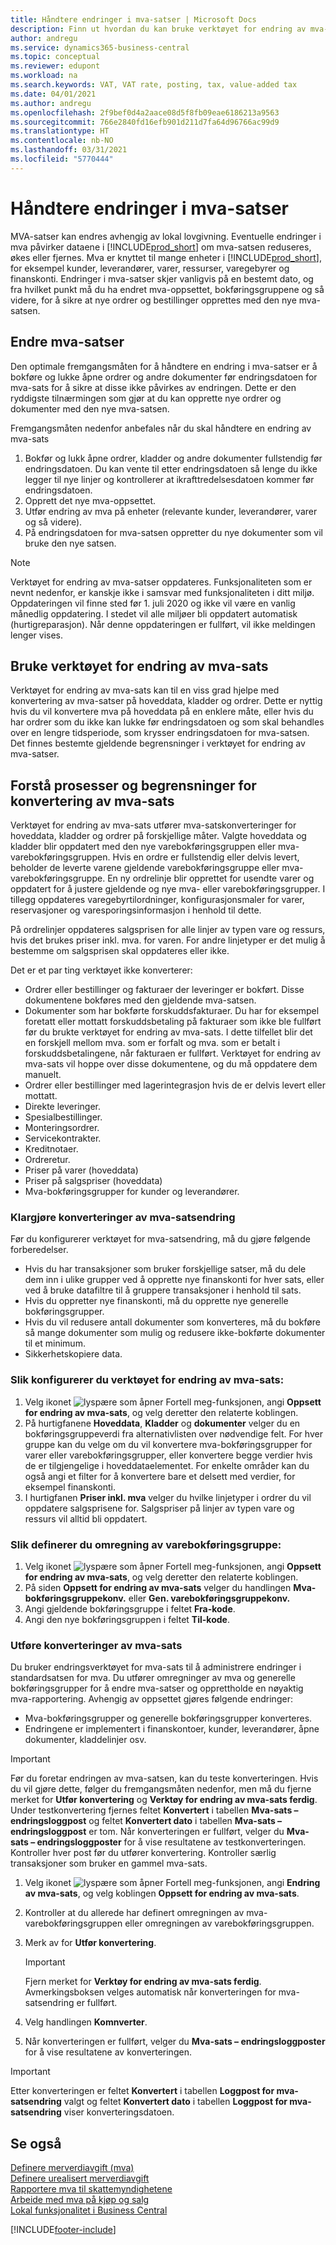 ```yaml
---
title: Håndtere endringer i mva-satser | Microsoft Docs
description: Finn ut hvordan du kan bruke verktøyet for endring av mva-sats for Dynamics 365 Business Central.
author: andregu
ms.service: dynamics365-business-central
ms.topic: conceptual
ms.reviewer: edupont
ms.workload: na
ms.search.keywords: VAT, VAT rate, posting, tax, value-added tax
ms.date: 04/01/2021
ms.author: andregu
ms.openlocfilehash: 2f9bef0d4a2aace08d5f8fb09eae6186213a9563
ms.sourcegitcommit: 766e2840fd16efb901d211d7fa64d96766ac99d9
ms.translationtype: HT
ms.contentlocale: nb-NO
ms.lasthandoff: 03/31/2021
ms.locfileid: "5770444"
---
```

# <a name="managing-vat-rate-changes"></a>Håndtere endringer i mva-satser

MVA-satser kan endres avhengig av lokal lovgivning. Eventuelle endringer i mva påvirker dataene i [!INCLUDE[prod_short](includes/prod_short.md)] om mva-satsen reduseres, økes eller fjernes. Mva er knyttet til mange enheter i [!INCLUDE[prod_short](includes/prod_short.md)], for eksempel kunder, leverandører, varer, ressurser, varegebyrer og finanskonti. Endringer i mva-satser skjer vanligvis på en bestemt dato, og fra hvilket punkt må du ha endret mva-oppsettet, bokføringsgruppene og så videre, for å sikre at nye ordrer og bestillinger opprettes med den nye mva-satsen.

## <a name="changing-vat-rates"></a>Endre mva-satser

Den optimale fremgangsmåten for å håndtere en endring i mva-satser er å bokføre og lukke åpne ordrer og andre dokumenter før endringsdatoen for mva-sats for å sikre at disse ikke påvirkes av endringen. Dette er den ryddigste tilnærmingen som gjør at du kan opprette nye ordrer og dokumenter med den nye mva-satsen.

Fremgangsmåten nedenfor anbefales når du skal håndtere en endring av mva-sats

1. Bokfør og lukk åpne ordrer, kladder og andre dokumenter fullstendig før endringsdatoen. Du kan vente til etter endringsdatoen så lenge du ikke legger til nye linjer og kontrollerer at ikrafttredelsesdatoen kommer før endringsdatoen.  
2. Opprett det nye mva-oppsettet.  
3. Utfør endring av mva på enheter (relevante kunder, leverandører, varer og så videre).  
4. På endringsdatoen for mva-satsen oppretter du nye dokumenter som vil bruke den nye satsen.  


> [!NOTE]  
> Verktøyet for endring av mva-satser oppdateres. Funksjonaliteten som er nevnt nedenfor, er kanskje ikke i samsvar med funksjonaliteten i ditt miljø. Oppdateringen vil finne sted før 1. juli 2020 og ikke vil være en vanlig månedlig oppdatering. I stedet vil alle miljøer bli oppdatert automatisk (hurtigreparasjon). Når denne oppdateringen er fullført, vil ikke meldingen lenger vises.  

## <a name="the-vat-rate-change-tool"></a>Bruke verktøyet for endring av mva-sats

Verktøyet for endring av mva-sats kan til en viss grad hjelpe med konvertering av mva-satser på hoveddata, kladder og ordrer. Dette er nyttig hvis du vil konvertere mva på hoveddata på en enklere måte, eller hvis du har ordrer som du ikke kan lukke før endringsdatoen og som skal behandles over en lengre tidsperiode, som krysser endringsdatoen for mva-satsen. Det finnes bestemte gjeldende begrensninger i verktøyet for endring av mva-satser.

## <a name="understanding-the-vat-rate-conversion-process-and-limitations"></a>Forstå prosesser og begrensninger for konvertering av mva-sats

Verktøyet for endring av mva-sats utfører mva-satskonverteringer for hoveddata, kladder og ordrer på forskjellige måter. Valgte hoveddata og kladder blir oppdatert med den nye varebokføringsgruppen eller mva-varebokføringsgruppen. Hvis en ordre er fullstendig eller delvis levert, beholder de leverte varene gjeldende varebokføringsgruppe eller mva-varebokføringsgruppe. En ny ordrelinje blir opprettet for usendte varer og oppdatert for å justere gjeldende og nye mva- eller varebokføringsgrupper. I tillegg oppdateres varegebyrtilordninger, konfigurasjonsmaler for varer, reservasjoner og varesporingsinformasjon i henhold til dette. 

På ordrelinjer oppdateres salgsprisen for alle linjer av typen vare og ressurs, hvis det brukes priser inkl. mva. for varen. For andre linjetyper er det mulig å bestemme om salgsprisen skal oppdateres eller ikke.

Det er et par ting verktøyet ikke konverterer:

* Ordrer eller bestillinger og fakturaer der leveringer er bokført. Disse dokumentene bokføres med den gjeldende mva-satsen.  
* Dokumenter som har bokførte forskuddsfakturaer. Du har for eksempel foretatt eller mottatt forskuddsbetaling på fakturaer som ikke ble fullført før du brukte verktøyet for endring av mva-sats. I dette tilfellet blir det en forskjell mellom mva. som er forfalt og mva. som er betalt i forskuddsbetalingene, når fakturaen er fullført. Verktøyet for endring av mva-sats vil hoppe over disse dokumentene, og du må oppdatere dem manuelt.  
* Ordrer eller bestillinger med lagerintegrasjon hvis de er delvis levert eller mottatt.  
* Direkte leveringer.
* Spesialbestillinger. 
* Monteringsordrer.
* Servicekontrakter.  
* Kreditnotaer.
* Ordreretur.
* Priser på varer (hoveddata)
* Priser på salgspriser (hoveddata)
* Mva-bokføringsgrupper for kunder og leverandører.

### <a name="to-prepare-vat-rate-change-conversions"></a>Klargjøre konverteringer av mva-satsendring

Før du konfigurerer verktøyet for mva-satsendring, må du gjøre følgende forberedelser.

* Hvis du har transaksjoner som bruker forskjellige satser, må du dele dem inn i ulike grupper ved å opprette nye finanskonti for hver sats, eller ved å bruke datafiltre til å gruppere transaksjoner i henhold til sats.  
* Hvis du oppretter nye finanskonti, må du opprette nye generelle bokføringsgrupper.  
* Hvis du vil redusere antall dokumenter som konverteres, må du bokføre så mange dokumenter som mulig og redusere ikke-bokførte dokumenter til et minimum.  
* Sikkerhetskopiere data.

### <a name="to-set-up-the-vat-rate-change-tool"></a>Slik konfigurerer du verktøyet for endring av mva-sats:

1. Velg ikonet ![lyspære som åpner Fortell meg-funksjonen](media/ui-search/search_small.png "Fortell hva du vil gjøre"), angi **Oppsett for endring av mva-sats**, og velg deretter den relaterte koblingen.  
2. På hurtigfanene **Hoveddata**, **Kladder** og **dokumenter** velger du en bokføringsgruppeverdi fra alternativlisten over nødvendige felt. For hver gruppe kan du velge om du vil konvertere mva-bokføringsgrupper for varer eller varebokføringsgrupper, eller konvertere begge verdier hvis de er tilgjengelige i hoveddataelementet. For enkelte områder kan du også angi et filter for å konvertere bare et delsett med verdier, for eksempel finanskonti. 
3. I hurtigfanen **Priser inkl. mva** velger du hvilke linjetyper i ordrer du vil oppdatere salgsprisene for. Salgspriser på linjer av typen vare og ressurs vil alltid bli oppdatert.

### <a name="to-set-up-product-posting-group-conversion"></a>Slik definerer du omregning av varebokføringsgruppe:

1. Velg ikonet ![lyspære som åpner Fortell meg-funksjonen](media/ui-search/search_small.png "Fortell hva du vil gjøre"), angi **Oppsett for endring av mva-sats**, og velg deretter den relaterte koblingen.  
2. På siden **Oppsett for endring av mva-sats** velger du handlingen **Mva-bokføringsgruppekonv.** eller **Gen. varebokføringsgruppekonv.**  
3. Angi gjeldende bokføringsgruppe i feltet **Fra-kode**.  
4. Angi den nye bokføringsgruppen i feltet **Til-kode**.  

### <a name="to-perform-vat-rate-change-conversion"></a>Utføre konverteringer av mva-sats

Du bruker endringsverktøyet for mva-sats til å administrere endringer i standardsatsen for mva. Du utfører omregninger av mva og generelle bokføringsgrupper for å endre mva-satser og opprettholde en nøyaktig mva-rapportering. Avhengig av oppsettet gjøres følgende endringer:  

* Mva-bokføringsgrupper og generelle bokføringsgrupper konverteres.  
* Endringene er implementert i finanskontoer, kunder, leverandører, åpne dokumenter, kladdelinjer osv.  

> [!IMPORTANT]  
> Før du foretar endringen av mva-satsen, kan du teste konverteringen. Hvis du vil gjøre dette, følger du fremgangsmåten nedenfor, men må du fjerne merket for **Utfør konvertering** og **Verktøy for endring av mva-sats ferdig**. Under testkonvertering fjernes feltet **Konvertert** i tabellen **Mva-sats – endringsloggpost** og feltet **Konvertert dato** i tabellen **Mva-sats – endringsloggpost** er tom. Når konverteringen er fullført, velger du **Mva-sats – endringsloggposter** for å vise resultatene av testkonverteringen. Kontroller hver post før du utfører konvertering. Kontroller særlig transaksjoner som bruker en gammel mva-sats.

1. Velg ikonet ![lyspære som åpner Fortell meg-funksjonen](media/ui-search/search_small.png "Fortell hva du vil gjøre"), angi **Endring av mva-sats**, og velg koblingen **Oppsett for endring av mva-sats**.  
2. Kontroller at du allerede har definert omregningen av mva-varebokføringsgruppen eller omregningen av varebokføringsgruppen.  
3. Merk av for **Utfør konvertering**.  

    > [!IMPORTANT]  
    >  Fjern merket for **Verktøy for endring av mva-sats ferdig**. Avmerkingsboksen velges automatisk når konverteringen for mva-satsendring er fullført.  

4. Velg handlingen **Komnverter**.  
5. Når konverteringen er fullført, velger du **Mva-sats – endringsloggposter** for å vise resultatene av konverteringen.  

> [!IMPORTANT]  
> Etter konverteringen er feltet **Konvertert** i tabellen **Loggpost for mva-satsendring** valgt og feltet **Konvertert dato** i tabellen **Loggpost for mva-satsendring** viser konverteringsdatoen.  

## <a name="see-also"></a>Se også

[Definere merverdiavgift (mva)](finance-setup-vat.md)  
[Definere urealisert merverdiavgift](finance-setup-unrealized-vat.md)  
[Rapportere mva til skattemyndighetene](finance-how-report-vat.md)  
[Arbeide med mva på kjøp og salg](finance-work-with-vat.md)  
[Lokal funksjonalitet i Business Central](about-localization.md)  


[!INCLUDE[footer-include](includes/footer-banner.md)]